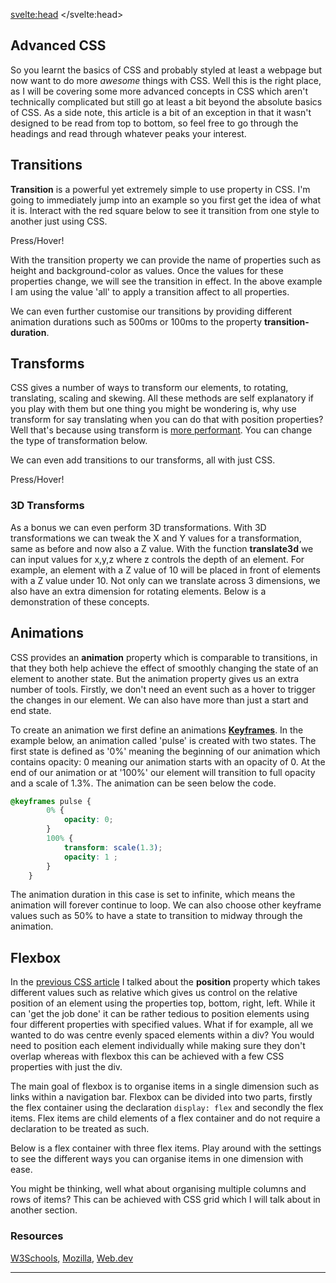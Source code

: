 <script>
    import Transforms from "$lib/CSSTransforms.svelte";
    import CSS3D from "$lib/CSS3D.svelte";
    import Animations from "$lib/CSSAnimations.svelte";
    import ZIndex from "$lib/ZIndex.svelte";
	import Flexbox from "$lib/Flexbox.svelte";
    import '$lib/styles/vscode-dark.css';
    import GithubStar from "$lib/GithubStar.svelte";
</script>

<svelte:head>
	<title>Advanced CSS | Sergen Karaoglan</title>
	<meta name="description" content="Learn to do more with CSS" />
</svelte:head>

<article class="max-md:mx-4 prose lg:prose-xl m-auto pt-16">


# Advanced CSS

So you learnt the basics of CSS and probably styled at least a webpage but now want to do more *awesome* things with CSS. Well this is the right place, as I will be covering
some more advanced concepts in CSS which aren't technically complicated but still go at least a bit beyond the absolute basics of CSS. As a side note, this article is a bit of an exception in that it wasn't designed to be read from top to bottom, so feel free to go through the headings and read through whatever peaks your interest.

## Transitions

**Transition** is a powerful yet extremely simple to use property in CSS. I'm going to immediately jump into an example so you first get the idea of what it is.
Interact with the red square below to see it transition from one style to another just using CSS.

<div class="h-32 w-32 mx-auto flex-center">
    <div class="transition-all duration-500 rounded-none bg-red-700 h-32 w-32 mx-auto hover:bg-red-500 hover:rounded-3xl hover:h-24 hover:w-24 hover:text-sm text-white flex-center">
        Press/Hover!
    </div>
</div>

With the transition property we can provide the name of properties such as height and background-color as values. Once the values for these properties change, we will see the transition in effect. In the above example I am using the value 'all' to apply a transition affect to all properties.

We can even further customise our transitions by providing different animation durations such as 500ms or 100ms to the property **transition-duration**.

## Transforms

CSS gives a number of ways to transform our elements, to rotating, translating, scaling and skewing.
All these methods are self explanatory if you play with them but one thing you might be wondering is, why use transform for say translating when you can do that with position properties? Well that's because using transform is [more performant](https://stackoverflow.com/questions/7108941/css-transform-vs-position). You can change the type of transformation below.

<figure>
	<Transforms />
</figure>

We can even add transitions to our transforms, all with just CSS.

<div class="transition-all duration-500 text-white flex-center mx-auto w-28 h-28 bg-blue-500 hover:scale-x-150 hover:scale-y-150 hover:rotate-180 hover:translate-x-28 rounded">
Press/Hover!
</div>

### 3D Transforms
As a bonus we can even perform 3D transformations. With 3D transformations we can tweak the X and Y values for a transformation, same as before and now also a Z value.
With the function **translate3d** we can input values for x,y,z where z controls the depth of an element. For example, an element with a Z value of 10 will be placed in front of elements with a Z value under 10. Not only can we translate across 3 dimensions, we also have an extra dimension for rotating elements. Below is a demonstration of these concepts.

<figure>
	<ZIndex />
</figure>

<CSS3D />

## Animations
CSS provides an **animation** property which is comparable to transitions, in that they both help achieve the effect of smoothly changing the state of an element to another state. But the animation property gives us an extra number of tools. Firstly, we don't need an event such as a hover to trigger the changes in our element. We can also have more than just a start and end state.

To create an animation we first define an animations **[Keyframes](https://en.wikipedia.org/wiki/Key_frame)**. In the example below, an animation called 'pulse' is created with two states. The first state is defined as '0%' meaning the beginning of our animation which contains opacity: 0 meaning our animation starts with an opacity of 0. At the end of our animation or at '100%' our element will transition to full opacity and a scale of 1.3%. The animation can be seen below the code.
```CSS
@keyframes pulse {
		0% {
			opacity: 0;
		}
		100% {
			transform: scale(1.3);
			opacity: 1 ;
		}
	}
```

<Animations />

The animation duration in this case is set to infinite, which means the animation will forever continue to loop. We can also choose other keyframe values such as 50% to have a state to transition to midway through the animation.

## Flexbox

In the [previous CSS article](css-fundamentals) I talked about the **position** property which takes different values such as relative which gives us control on the relative position of an element using the properties top, bottom, right, left. While it can 'get the job done' it can be rather tedious to position elements using four different properties with specified values. What if for example, all we wanted to do was centre evenly spaced elements within a div? You would need to position each element individually while making sure they don't overlap whereas with flexbox this can be achieved with a few CSS properties with just the div.

The main goal of flexbox is to organise items in a single dimension such as links within a navigation bar. Flexbox can be divided into two parts, firstly the flex container using the declaration ```display: flex``` and secondly the flex items. Flex items are child elements of a flex container and do not require a declaration to be treated as such.

Below is a flex container with three flex items. Play around with the settings to see the different ways you can organise items in one dimension with ease.

<Flexbox />

You might be thinking, well what about organising multiple columns and rows of items? This can be achieved with CSS grid which I will talk about in another section.
<!-- ## Make your own animation!
CSS provides surprisingly simple yet powerful tools that can be taken far depending on how creative you decide to be with it.  -->

### Resources
[W3Schools](https://www.w3schools.com/css/),
[Mozilla](https://developer.mozilla.org/en-US/docs/Web/CSS),
[Web.dev](https://web.dev/learn/css/)

___
<GithubStar />


</article>